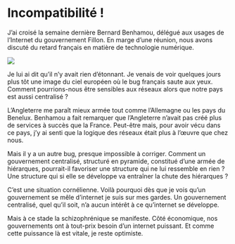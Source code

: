 # Incompatibilité !

J’ai croisé la semaine dernière Bernard Benhamou, délégué aux usages de l’Internet du gouvernement Fillon. En marge d’une réunion, nous avons discuté du retard français en matière de technologie numérique.

![](http://blog.tcrouzet.comhttps://tcrouzet.com/images_tc/2008/10/europe-map-of-europe-nightlights-satellite-woodleywonderworks-map1.jpg)

Je lui ai dit qu’il n’y avait rien d’étonnant. Je venais de voir quelques jours plus tôt une image du ciel européen où le bug français saute aux yeux. Comment pourrions-nous être sensibles aux réseaux alors que notre pays est aussi centralisé ?

L’Angleterre me paraît mieux armée tout comme l’Allemagne ou les pays du Benelux. Benhamou a fait remarquer que l’Angleterre n’avait pas créé plus de services à succès que la France. Peut-être mais, pour avoir vécu dans ce pays, j’y ai senti que la logique des réseaux était plus à l’œuvre que chez nous.

Mais il y a un autre bug, presque impossible à corriger. Comment un gouvernement centralisé, structuré en pyramide, constitué d’une armée de hiérarques, pourrait-il favoriser une structure qui ne lui ressemble en rien ? Une structure qui si elle se développe va entraîner la chute des hiérarques ?

C’est une situation cornélienne. Voilà pourquoi dès que je vois qu’un gouvernement se mêle d’internet je suis sur mes gardes. Un gouvernement centralisé, quel qu’il soit, n’a aucun intérêt à ce qu’internet se développe.

Mais à ce stade la schizophrénique se manifeste. Côté économique, nos gouvernements ont à tout-prix besoin d’un internet puissant. Et comme cette puissance là est vitale, je reste optimiste.